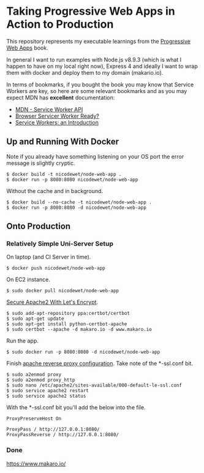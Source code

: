 # Taking Progressive Web Apps in Action to Production

This repository represents my executable learnings from the [Progressive Web Apps](https://www.manning.com/books/progressive-web-apps) book.

In general I want to run examples with Node.js v8.9.3 (which is what I happen to have on my local right now), Express 4 and ideally I want to wrap them with docker and deploy them to my domain (makario.io).

In terms of bookmarks, if you bought the book you may know that Service Workers are key, so here are some relevant bookmarks and as you may expect MDN has **excellent** documentation:

* [MDN - Service Worker API](https://developer.mozilla.org/en/docs/Web/API/Service_Worker_API)
* [Browser Servicer Worker Ready?](https://jakearchibald.github.io/isserviceworkerready/)
* [Service Workers: an Introduction](https://developers.google.com/web/fundamentals/getting-started/primers/service-workers)

## Up and Running With Docker

Note if you already have something listening on your OS port the error message is slightly cryptic.

```
$ docker build -t nicodewet/node-web-app .
$ docker run -p 8080:8080 nicodewet/node-web-app
```

Without the cache and in background.

```
$ docker build --no-cache -t nicodewet/node-web-app .
$ docker run -p 8080:8080 -d nicodewet/node-web-app
```

## Onto Production

### Relatively Simple Uni-Server Setup

On laptop (and CI Server in time).

```
$ docker push nicodewet/node-web-app
```

On EC2 instance.

```
$ sudo docker pull nicodewet/node-web-app  
```

[Secure Apache2 With Let's Encrypt](https://www.digitalocean.com/community/tutorials/how-to-secure-apache-with-let-s-encrypt-on-ubuntu-16-04).

```
$ sudo add-apt-repository ppa:certbot/certbot
$ sudo apt-get update
$ sudo apt-get install python-certbot-apache
$ sudo certbot --apache -d makaro.io -d www.makaro.io
```

Run the app.

```
$ sudo docker run -p 8080:8080 -d nicodewet/node-web-app
```

Finish [apache reverse proxy configuration](https://www.digitalocean.com/community/tutorials/how-to-use-apache-as-a-reverse-proxy-with-mod_proxy-on-ubuntu-16-04). Take note of the *-ssl.conf bit.

```
$ sudo a2enmod proxy
$ sudo a2enmod proxy_http
$ sudo nano /etc/apache2/sites-available/000-default-le-ssl.conf 
$ sudo service apache2 restart
$ sudo service apache2 status
```

With the *-ssl.conf bit you'll add the below into the file.

```
ProxyPreserveHost On

ProxyPass / http://127.0.0.1:8080/
ProxyPassReverse / http://127.0.0.1:8080/
```

### Done

https://www.makaro.io/
